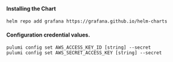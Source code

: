 #### Installing the Chart
```shell
helm repo add grafana https://grafana.github.io/helm-charts
```

#### Configuration credential values.
```hcl
pulumi config set AWS_ACCESS_KEY_ID [string] --secret
pulumi config set AWS_SECRET_ACCESS_KEY [string] --secret
```